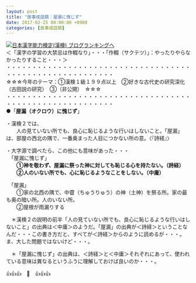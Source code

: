 ```yaml
---
layout: post
title: "故事成語類：屋漏に愧じず"
date: 2017-02-25 00:00:00 +0900
categories: [故事成語類]
---
```


[![](/syuusyuu9701/assets/images/故事成語類：屋漏に愧じず-br_c_3028_1.gif)](http://blog.with2.net/link.php?1659096:3028 "日本漢字能力検定(漢検) ブログランキングへ")[日本漢字能力検定(漢検) ブログランキングへ](http://blog.with2.net/link.php?1659096:3028)  
＜「漢字の学習の大禁忌は作輟なり」・・・「作輟（サクテツ）」：やったりやらなかったりすること・・・＞  
・・・・・・・・・・・・・・・・・・・・・・・・・・・・・・・・・・・・・・・・・・・・・・・・・・・・・・・・・  
☆☆☆今年のテーマ：①漢検１級１９９点以上　②好きな古代史の研究深化（古田説の研究）　③（非公開）　☆☆☆　　  
・・・・・・・・・・・・・・・・・・・・・・・・・・・・・・・・・・・・・・・・・・・・・・・・・・・・・・・・・  
●「**屋漏（オクロウ）に愧じず**」  
  
・漢検２では、  
　　人の見ていない所でも、良心に恥じるような行いはしないこと。「屋漏」は、部屋の西北の隅で、一番奥まった人目につかない所の意。〈『詩経』〉  
  
  
・大字源で調べたら、この他にも意味があった・・・  
　「屋漏に愧じず」  
　　**①神を敬わず、屋漏に祭った神に対しても恥じる心を持たない。（詩経）**  
　　**②人のいない所でも、心に恥じるようなことをしない。（中庸）**  
  
　「屋漏」  
　　①家の北西の隅で、中霤（ちゅうりゅう）の神（土神）を祭る所。家の最も奥の暗い所。人のいない所。　　  
　　②屋根が雨漏りする  
  
　＊漢検２の説明の前半「人の見ていない所でも、良心に恥じるような行いはしないこと」の出典は＜中庸＞のようだ。「屋漏」の出典が＜詩経＞ということなんだ・・・この書き方だと、すべてが＜詩経＞からのように読めるが・・・。ま、大した問題ではないけど・・・。  
  
　＊「屋漏に愧じず」の出典は、＜詩経＞と＜中庸＞それぞれにあって、使われている意味は異なるというふうに理解しておけば良いのか・・・。  
  
👍👍👍　🐔　👍👍👍  
  
　  
  
  
  
  